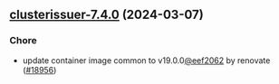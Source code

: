 

## [clusterissuer-7.4.0](https://github.com/truecharts/charts/compare/clusterissuer-7.3.0...clusterissuer-7.4.0) (2024-03-07)

### Chore



- update container image common to v19.0.0[@eef2062](https://github.com/eef2062) by renovate ([#18956](https://github.com/truecharts/charts/issues/18956))